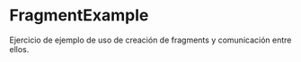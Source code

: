 # FragmentExample

Ejercicio de ejemplo de uso de creación de fragments y comunicación entre ellos.
